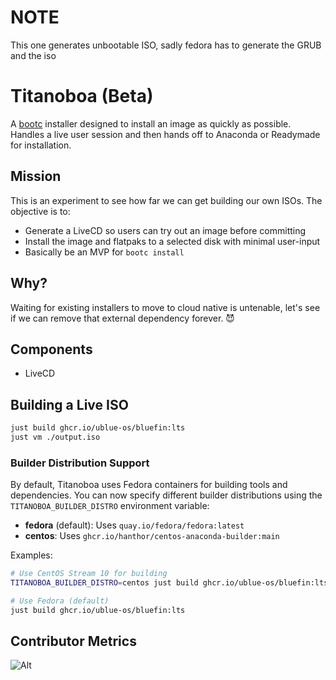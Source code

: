 # NOTE
This one generates unbootable ISO, sadly fedora has to generate the GRUB and the iso

# Titanoboa (Beta)

A [bootc](https://github.com/bootc-dev/bootc) installer designed to install an image as quickly as possible. Handles a live user session and then hands off to Anaconda or Readymade for installation. 

## Mission

This is an experiment to see how far we can get building our own ISOs. The objective is to:

- Generate a LiveCD so users can try out an image before committing
- Install the image and flatpaks to a selected disk with minimal user-input
- Basically be an MVP for `bootc install` 

## Why?

Waiting for existing installers to move to cloud native is untenable, let's see if we can remove that external dependency forever. 😈

## Components

- LiveCD

## Building a Live ISO

```bash
just build ghcr.io/ublue-os/bluefin:lts
just vm ./output.iso
```

### Builder Distribution Support

By default, Titanoboa uses Fedora containers for building tools and dependencies. You can now specify different builder distributions using the `TITANOBOA_BUILDER_DISTRO` environment variable:

- **fedora** (default): Uses `quay.io/fedora/fedora:latest`
- **centos**: Uses `ghcr.io/hanthor/centos-anaconda-builder:main`

Examples:
```bash
# Use CentOS Stream 10 for building
TITANOBOA_BUILDER_DISTRO=centos just build ghcr.io/ublue-os/bluefin:lts

# Use Fedora (default)
just build ghcr.io/ublue-os/bluefin:lts
```

## Contributor Metrics

![Alt](https://repobeats.axiom.co/api/embed/ab79f8a8b6ba6111cc7123cbbb8762864c76699f.svg "Repobeats analytics image")
